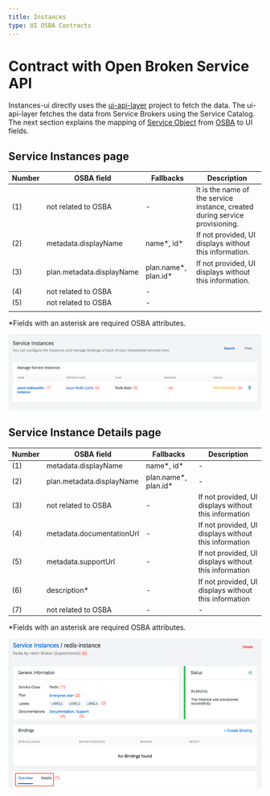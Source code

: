 ```yaml
---
title: Instances
type: UI OSBA Contracts
---
```


# Contract with Open Broken Service API

Instances-ui directly uses the [ui-api-layer](https://github.com/kyma-project/kyma/tree/master/components/ui-api-layer) project to fetch the data. The ui-api-layer fetches the data from Service Brokers using the Service Catalog. The next section explains the mapping of [Service Object](https://github.com/openservicebrokerapi/servicebroker/blob/v2.13/spec.md#catalog-management) from [OSBA](https://openservicebrokerapi.org/) to UI fields.

## Service Instances page

| Number | OSBA field                | Fallbacks            | Description                                                                  |
| ------ | ------------------------- | -------------------- | ---------------------------------------------------------------------------- |
| (1)    | not related to OSBA       | -                    | It is the name of the service instance, created during service provisioning. |
| (2)    | metadata.displayName      | name*, id*           | If not provided, UI displays without this information.                       |
| (3)    | plan.metadata.displayName | plan.name*, plan.id* | If not provided, UI displays without this information.                       |
| (4)    | not related to OSBA       | -                    |                                                                              |
| (5)    | not related to OSBA       | -                    |                                                                              |
|        |

\*Fields with an asterisk are required OSBA attributes.

![alt text](./assets/screen-instances.png 'Service Instances')

## Service Instance Details page

| Number | OSBA field                | Fallbacks            | Description                                           |
| ------ | ------------------------- | -------------------- | ----------------------------------------------------- |
| (1)    | metadata.displayName      | name*, id*           | -                                                     |
| (2)    | plan.metadata.displayName | plan.name*, plan.id* | -                                                     |
| (3)    | not related to OSBA       | -                    | If not provided, UI displays without this information |
| (4)    | metadata.documentationUrl | -                    | If not provided, UI displays without this information |
| (5)    | metadata.supportUrl       | -                    | If not provided, UI displays without this information |
| (6)    | description\*             | -                    | If not provided, UI displays without this information |
| (7)    | not related to OSBA       | -                    | -                                                     |

\*Fields with an asterisk are required OSBA attributes.

![alt text](./assets/screen-instances-details.png 'Service Instance Details')
